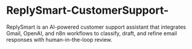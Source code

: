 # ReplySmart-CustomerSupport-
ReplySmart is an AI-powered customer support assistant that integrates Gmail, OpenAI, and n8n workflows to classify, draft, and refine email responses with human-in-the-loop review.
